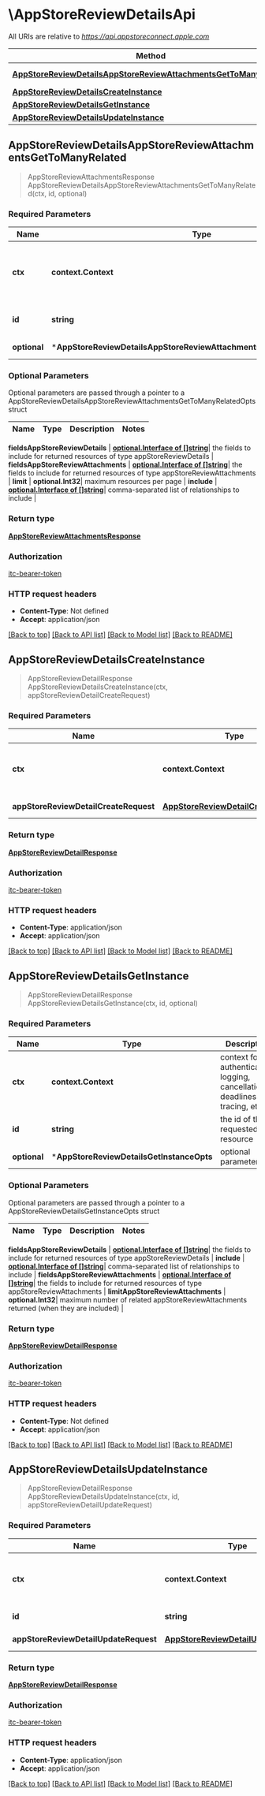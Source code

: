 # \AppStoreReviewDetailsApi

All URIs are relative to *https://api.appstoreconnect.apple.com*

Method | HTTP request | Description
------------- | ------------- | -------------
[**AppStoreReviewDetailsAppStoreReviewAttachmentsGetToManyRelated**](AppStoreReviewDetailsApi.md#AppStoreReviewDetailsAppStoreReviewAttachmentsGetToManyRelated) | **Get** /v1/appStoreReviewDetails/{id}/appStoreReviewAttachments | 
[**AppStoreReviewDetailsCreateInstance**](AppStoreReviewDetailsApi.md#AppStoreReviewDetailsCreateInstance) | **Post** /v1/appStoreReviewDetails | 
[**AppStoreReviewDetailsGetInstance**](AppStoreReviewDetailsApi.md#AppStoreReviewDetailsGetInstance) | **Get** /v1/appStoreReviewDetails/{id} | 
[**AppStoreReviewDetailsUpdateInstance**](AppStoreReviewDetailsApi.md#AppStoreReviewDetailsUpdateInstance) | **Patch** /v1/appStoreReviewDetails/{id} | 



## AppStoreReviewDetailsAppStoreReviewAttachmentsGetToManyRelated

> AppStoreReviewAttachmentsResponse AppStoreReviewDetailsAppStoreReviewAttachmentsGetToManyRelated(ctx, id, optional)



### Required Parameters


Name | Type | Description  | Notes
------------- | ------------- | ------------- | -------------
**ctx** | **context.Context** | context for authentication, logging, cancellation, deadlines, tracing, etc.
**id** | **string**| the id of the requested resource | 
 **optional** | ***AppStoreReviewDetailsAppStoreReviewAttachmentsGetToManyRelatedOpts** | optional parameters | nil if no parameters

### Optional Parameters

Optional parameters are passed through a pointer to a AppStoreReviewDetailsAppStoreReviewAttachmentsGetToManyRelatedOpts struct


Name | Type | Description  | Notes
------------- | ------------- | ------------- | -------------

 **fieldsAppStoreReviewDetails** | [**optional.Interface of []string**](string.md)| the fields to include for returned resources of type appStoreReviewDetails | 
 **fieldsAppStoreReviewAttachments** | [**optional.Interface of []string**](string.md)| the fields to include for returned resources of type appStoreReviewAttachments | 
 **limit** | **optional.Int32**| maximum resources per page | 
 **include** | [**optional.Interface of []string**](string.md)| comma-separated list of relationships to include | 

### Return type

[**AppStoreReviewAttachmentsResponse**](AppStoreReviewAttachmentsResponse.md)

### Authorization

[itc-bearer-token](../README.md#itc-bearer-token)

### HTTP request headers

- **Content-Type**: Not defined
- **Accept**: application/json

[[Back to top]](#) [[Back to API list]](../README.md#documentation-for-api-endpoints)
[[Back to Model list]](../README.md#documentation-for-models)
[[Back to README]](../README.md)


## AppStoreReviewDetailsCreateInstance

> AppStoreReviewDetailResponse AppStoreReviewDetailsCreateInstance(ctx, appStoreReviewDetailCreateRequest)



### Required Parameters


Name | Type | Description  | Notes
------------- | ------------- | ------------- | -------------
**ctx** | **context.Context** | context for authentication, logging, cancellation, deadlines, tracing, etc.
**appStoreReviewDetailCreateRequest** | [**AppStoreReviewDetailCreateRequest**](AppStoreReviewDetailCreateRequest.md)| AppStoreReviewDetail representation | 

### Return type

[**AppStoreReviewDetailResponse**](AppStoreReviewDetailResponse.md)

### Authorization

[itc-bearer-token](../README.md#itc-bearer-token)

### HTTP request headers

- **Content-Type**: application/json
- **Accept**: application/json

[[Back to top]](#) [[Back to API list]](../README.md#documentation-for-api-endpoints)
[[Back to Model list]](../README.md#documentation-for-models)
[[Back to README]](../README.md)


## AppStoreReviewDetailsGetInstance

> AppStoreReviewDetailResponse AppStoreReviewDetailsGetInstance(ctx, id, optional)



### Required Parameters


Name | Type | Description  | Notes
------------- | ------------- | ------------- | -------------
**ctx** | **context.Context** | context for authentication, logging, cancellation, deadlines, tracing, etc.
**id** | **string**| the id of the requested resource | 
 **optional** | ***AppStoreReviewDetailsGetInstanceOpts** | optional parameters | nil if no parameters

### Optional Parameters

Optional parameters are passed through a pointer to a AppStoreReviewDetailsGetInstanceOpts struct


Name | Type | Description  | Notes
------------- | ------------- | ------------- | -------------

 **fieldsAppStoreReviewDetails** | [**optional.Interface of []string**](string.md)| the fields to include for returned resources of type appStoreReviewDetails | 
 **include** | [**optional.Interface of []string**](string.md)| comma-separated list of relationships to include | 
 **fieldsAppStoreReviewAttachments** | [**optional.Interface of []string**](string.md)| the fields to include for returned resources of type appStoreReviewAttachments | 
 **limitAppStoreReviewAttachments** | **optional.Int32**| maximum number of related appStoreReviewAttachments returned (when they are included) | 

### Return type

[**AppStoreReviewDetailResponse**](AppStoreReviewDetailResponse.md)

### Authorization

[itc-bearer-token](../README.md#itc-bearer-token)

### HTTP request headers

- **Content-Type**: Not defined
- **Accept**: application/json

[[Back to top]](#) [[Back to API list]](../README.md#documentation-for-api-endpoints)
[[Back to Model list]](../README.md#documentation-for-models)
[[Back to README]](../README.md)


## AppStoreReviewDetailsUpdateInstance

> AppStoreReviewDetailResponse AppStoreReviewDetailsUpdateInstance(ctx, id, appStoreReviewDetailUpdateRequest)



### Required Parameters


Name | Type | Description  | Notes
------------- | ------------- | ------------- | -------------
**ctx** | **context.Context** | context for authentication, logging, cancellation, deadlines, tracing, etc.
**id** | **string**| the id of the requested resource | 
**appStoreReviewDetailUpdateRequest** | [**AppStoreReviewDetailUpdateRequest**](AppStoreReviewDetailUpdateRequest.md)| AppStoreReviewDetail representation | 

### Return type

[**AppStoreReviewDetailResponse**](AppStoreReviewDetailResponse.md)

### Authorization

[itc-bearer-token](../README.md#itc-bearer-token)

### HTTP request headers

- **Content-Type**: application/json
- **Accept**: application/json

[[Back to top]](#) [[Back to API list]](../README.md#documentation-for-api-endpoints)
[[Back to Model list]](../README.md#documentation-for-models)
[[Back to README]](../README.md)

